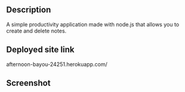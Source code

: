 ## Description
A simple productivity application made with node.js that allows you to create and delete notes.

## Deployed site link
afternoon-bayou-24251.herokuapp.com/

## Screenshot
